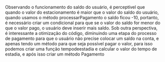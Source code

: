 Observando o funcionamento do saldo do usuário, é perceptível que quando o valor do estacionamento é maior que o valor do saldo do usuário, quando usamos o método processarPagamento o saldo ficou -10, portanto, é necessário criar um condicional para que se o valor do saldo  for menor do que o valor pago, o usuário deve inserir mais saldo.
Sob outra perspectiva, é interessante a otimização do código, diminuindo uma etapa do processo de pagamento para que o usuário não precise colocar um saldo na conta, e apenas tendo um método para que seja possível pagar o valor, para isso podemos criar uma função tempodeestadia e calcular o valor do tempo de estadia, e após isso criar um método Pagamento